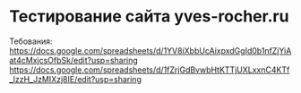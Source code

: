 # Тестирование сайта yves-rocher.ru
 Тебования: https://docs.google.com/spreadsheets/d/1YV8iXbbUcAixpxdGgId0b1nfZjYiAat4cMxjcsOfbSk/edit?usp=sharing
https://docs.google.com/spreadsheets/d/1fZrjGdBvwbHtKTTjUXLxxnC4KTf_lzzH_JzMIXzj8IE/edit?usp=sharing
